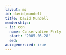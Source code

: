 ```yaml
---
layout: mp
id: david_mundell
title: David Mundell
memberships:
- id: con
  name: Conservative Party
  start: '2005-06-28'
  end: 
autogenerated: true
---
```

